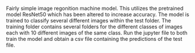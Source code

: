 Fairly simple image regonition machine model. This utilizes the pretrained model ResNet50 which has been altered to increase accuracy. The model is trained to classify several different images within the test folder. The training folder contains several folders for the different classes of images each with 10 different images of the same class. Run the jupyter file to both train the model and obtain a csv file containing the predictions of the test file.
